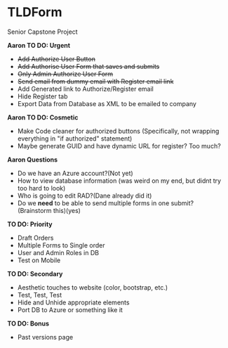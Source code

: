 # TLDForm
Senior Capstone Project

**Aaron TO DO: Urgent**

* ~~Add Authorize User Button~~
* ~~Add Authorise User Form that saves and submits~~
* ~~Only Admin Authorize User Form~~
* ~~Send email from dummy email with Register email link~~
* Add Generated link to Authorize/Register email
* Hide Register tab
* Export Data from Database as XML to be emailed to company

**Aaron TO DO: Cosmetic**

* Make Code cleaner for authorized buttons (Specifically, not wrapping everything in "if authorized" statement)
* Maybe generate GUID and have dynamic URL for register? Too much?

**Aaron Questions**

* Do we have an Azure account?(Not yet)
* How to view database information (was weird on my end, but didnt try too hard to look)
* Who is going to edit RAD?(Dane already did it)
* Do we **need** to be able to send multiple forms in one submit? (Brainstorm this)(yes)

**TO DO: Priority**

* Draft Orders
* Multiple Forms to Single order
* User and Admin Roles in DB
* Test on Mobile

**TO DO: Secondary**

* Aesthetic touches to website (color, bootstrap, etc.)
* Test, Test, Test
* Hide and Unhide appropriate elements
* Port DB to Azure or something like it

**TO DO: Bonus**
* Past versions page









